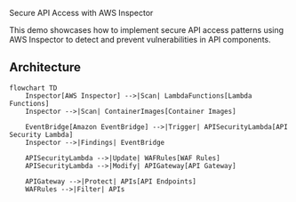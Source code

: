  Secure API Access with AWS Inspector

This demo showcases how to implement secure API access patterns using AWS Inspector to detect and prevent vulnerabilities in API components.

## Architecture

```mermaid
flowchart TD
    Inspector[AWS Inspector] -->|Scan| LambdaFunctions[Lambda Functions]
    Inspector -->|Scan| ContainerImages[Container Images]
    
    EventBridge[Amazon EventBridge] -->|Trigger| APISecurityLambda[API Security Lambda]
    Inspector -->|Findings| EventBridge
    
    APISecurityLambda -->|Update| WAFRules[WAF Rules]
    APISecurityLambda -->|Modify| APIGateway[API Gateway]
    
    APIGateway -->|Protect| APIs[API Endpoints]
    WAFRules -->|Filter| APIs
```
